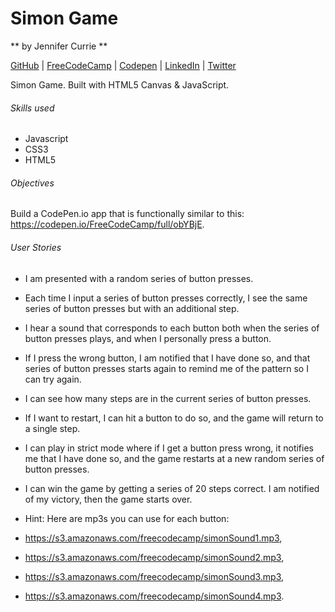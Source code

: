 # Simon Game


** by Jennifer Currie **

[GitHub](https://github.com/Renestl) | [FreeCodeCamp](https://www.freecodecamp.com/renestl) | [Codepen](http://codepen.io/renestl/pen/ORdNKZ) | [LinkedIn]() | [Twitter](@robinskrizan)

Simon Game. Built with HTML5 Canvas & JavaScript.

###### Skills used
* Javascript
* CSS3
* HTML5

###### Objectives
Build a CodePen.io app that is functionally similar to this: https://codepen.io/FreeCodeCamp/full/obYBjE.

###### User Stories
* I am presented with a random series of button presses.
* Each time I input a series of button presses correctly, I see the same series of button presses but with an additional step.
* I hear a sound that corresponds to each button both when the series of button presses plays, and when I personally press a button.
* If I press the wrong button, I am notified that I have done so, and that series of button presses starts again to remind me of the pattern so I can try again.
* I can see how many steps are in the current series of button presses.
* If I want to restart, I can hit a button to do so, and the game will return to a single step.
* I can play in strict mode where if I get a button press wrong, it notifies me that I have done so, and the game restarts at a new random series of button presses.
* I can win the game by getting a series of 20 steps correct. I am notified of my victory, then the game starts over.

* Hint: Here are mp3s you can use for each button: 
* https://s3.amazonaws.com/freecodecamp/simonSound1.mp3, 
* https://s3.amazonaws.com/freecodecamp/simonSound2.mp3, 
* https://s3.amazonaws.com/freecodecamp/simonSound3.mp3, 
* https://s3.amazonaws.com/freecodecamp/simonSound4.mp3.